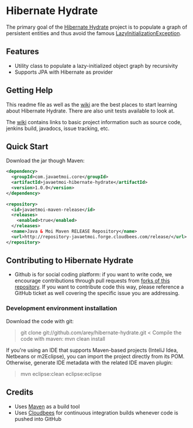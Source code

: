 # Hibernate Hydrate #

The primary goal of the [Hibernate Hydrate](https://github.com/arey/hibernate-hydrate) project is to populate a graph of persistent entities and thus avoid the famous [LazyInitializationException](http://docs.jboss.org/hibernate/orm/3.6/javadocs/org/hibernate/LazyInitializationException.html).

## Features ##

* Utility class to populate a lazy-initialized object graph by recursivity
* Supports JPA with Hibernate as provider

## Getting Help ##

This readme file as well as the [wiki](https://github.com/arey/hibernate-hydrate/wiki) are the best places to start learning about Hibernate Hydrate. 
There are also unit tests available to look at.

The [wiki](https://github.com/arey/hibernate-hydrate/wiki) contains links to basic project information such as source code, jenkins build, javadocs, issue tracking, etc.

## Quick Start ##

Download the jar though Maven:
```xml
<dependency>
  <groupId>com.javaetmoi.core</groupId>
  <artifactId>javaetmoi-hibernate-hydrate</artifactId>
  <version>1.0.0</version>
</dependency> 
       
<repository>
  <id>javaetmoi-maven-release</id>
  <releases>
    <enabled>true</enabled>
  </releases>
  <name>Java & Moi Maven RELEASE Repository</name>
  <url>http://repository-javaetmoi.forge.cloudbees.com/release/</url>
</repository>
```

## Contributing to Hibernate Hydrate ##

* Github is for social coding platform: if you want to write code, we encourage contributions through pull requests from [forks of this repository](http://help.github.com/forking/). If you want to contribute code this way, please reference a GitHub ticket as well covering the specific issue you are addressing.

### Development environment installation ###

Download the code with git:
> git clone git://github.com/arey/hibernate-hydrate.git
<
Compile the code with maven:
> mvn clean install

If you're using an IDE that supports Maven-based projects (InteliJ Idea, Netbeans or m2Eclipse), you can import the project directly from its POM. 
Otherwise, generate IDE metadata with the related IDE maven plugin:
> mvn eclipse:clean eclipse:eclipse


## Credits ##

* Uses [Maven](http://maven.apache.org/) as a build tool
* Uses [Cloudbees](http://www.cloudbees.com/foss) for continuous integration builds whenever code is pushed into GitHub